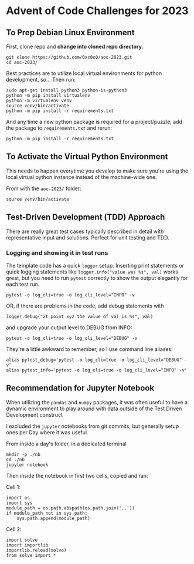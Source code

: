 # Advent of Code Challenges for 2023

## To Prep Debian Linux Environment

First, clone repo and **change into cloned repo directory.**

```
git clone https://github.com/0xc0c0/aoc-2023.git
cd aoc-2023/
```

Best practices are to utilize local virtual environments for python development, so...
Then run:

```
sudo apt-get install python3 python-is-python3
python -m pip install virtualenv
python -m virtualenv venv
source venv/bin/activate
python -m pip install -r requirements.txt
```

And any time a new python package is required for a project/puzzle, add the package to `requirements.txt` and rerun:

```
python -m pip install -r requirements.txt
```

## To Activate the Virtual Python Environment

This needs to happen everytime you develop to make sure you're using the local virtual python instance instead of the machine-wide one.

From with the `aoc-2023/` folder:

```
source venv/bin/activate
```

## Test-Driven Development (TDD) Approach

There are really great test cases typically described in detail with representative input and solutions. Perfect for unit testing and TDD.

### Logging and showing it in test runs

The template code has a quick `logger` setup. Inserting print statements or quick logging statements like `logger.info("value was %s", val)` works great, but you need to run `pytest` correctly to show the output elegantly for each test run.

```
pytest -o log_cli=true -o log_cli_level="INFO" -v
```

OR, if there are problems in the code, add debug statements with

```
logger.debug("at point xyz the value of val is %s", val)
```

and upgrade your output level to DEBUG from INFO:

```
pytest -o log_cli=true -o log_cli_level="DEBUG" -v
```

They're a little awkward to remember, so I use command line aliases:

```
alias pytest_debug='pytest -o log_cli=true -o log_cli_level="DEBUG" -v'
alias pytest_info='pytest -o log_cli=true -o log_cli_level="INFO" -v'
```

## Recommendation for Jupyter Notebook

When utilizing the `pandas` and `numpy` packages, it was often useful to have a dynamic environment to play around with data outside of the Test Driven Development construct

I excluded the `jupyter` notebooks from git commits, but generally setup ones per Day where it was useful.

From inside a day's folder, in a dedicated terminal

```
mkdir -p ./nb
cd ./nb
jupyter notebook
```

Then inside the notebook in first two cells, copied and ran:

Cell 1:

```
import os
import sys
module_path = os.path.abspath(os.path.join('..'))
if module_path not in sys.path:
    sys.path.append(module_path)
```

Cell 2:

```
import solve
import importlib
importlib.reload(solve)
from solve import *
```
